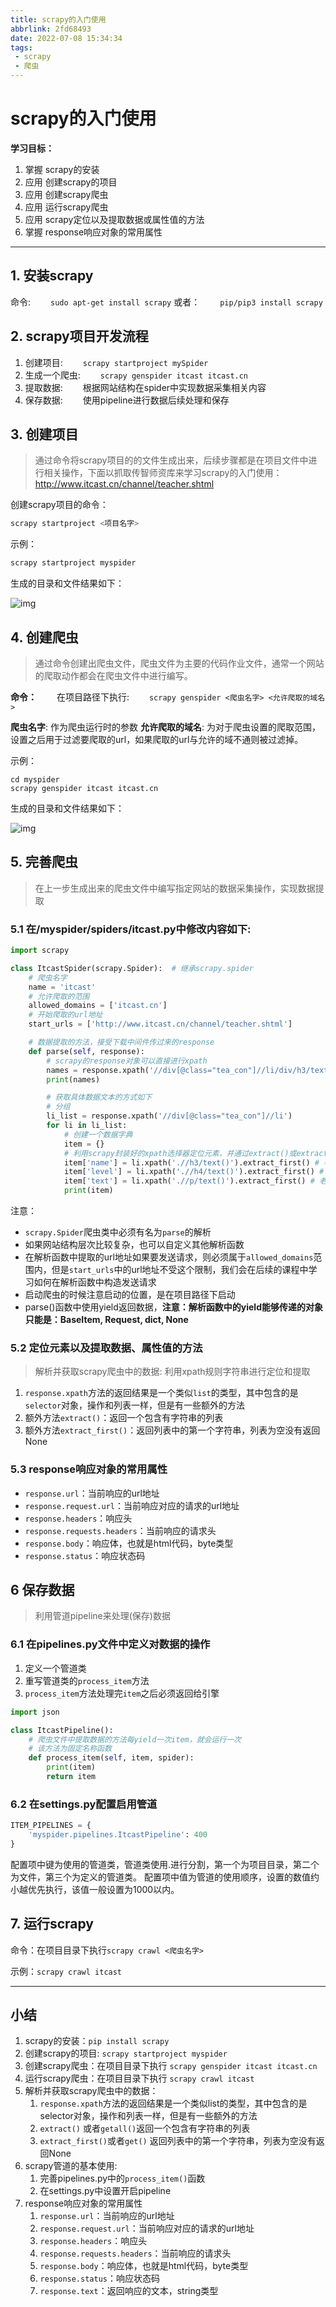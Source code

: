 ```yaml
---
title: scrapy的入门使用
abbrlink: 2fd68493
date: 2022-07-08 15:34:34
tags:
 - scrapy
 - 爬虫
---
```

# scrapy的入门使用

**学习目标：**

1. 掌握 scrapy的安装
2. 应用 创建scrapy的项目
3. 应用 创建scrapy爬虫
4. 应用 运行scrapy爬虫
5. 应用 scrapy定位以及提取数据或属性值的方法
6. 掌握 response响应对象的常用属性

------

## 1. 安装scrapy 

命令:
    `sudo apt-get install scrapy`
或者：
    `pip/pip3 install scrapy`

## 2. scrapy项目开发流程

1. 创建项目:
       `scrapy startproject mySpider`
2. 生成一个爬虫:
       `scrapy genspider itcast itcast.cn`
3. 提取数据:
       根据网站结构在spider中实现数据采集相关内容
4. 保存数据:
       使用pipeline进行数据后续处理和保存

## 3. 创建项目

> 通过命令将scrapy项目的的文件生成出来，后续步骤都是在项目文件中进行相关操作，下面以抓取传智师资库来学习scrapy的入门使用：http://www.itcast.cn/channel/teacher.shtml

创建scrapy项目的命令：

```python
scrapy startproject <项目名字>
```

示例：

```python
scrapy startproject myspider
```



生成的目录和文件结果如下：

![img](https://halo-1257208482.image.myqcloud.com/202207121746317.png!webp)

## 4. 创建爬虫

> 通过命令创建出爬虫文件，爬虫文件为主要的代码作业文件，通常一个网站的爬取动作都会在爬虫文件中进行编写。

**命令：**
    在项目路径下执行:
    `scrapy genspider <爬虫名字> <允许爬取的域名>`

**爬虫名字**: 作为爬虫运行时的参数
**允许爬取的域名**: 为对于爬虫设置的爬取范围，设置之后用于过滤要爬取的url，如果爬取的url与允许的域不通则被过滤掉。

示例：

```shell
cd myspider
scrapy genspider itcast itcast.cn
```

生成的目录和文件结果如下：

![img](https://halo-1257208482.image.myqcloud.com/202207121746319.png!webp)

## 5. 完善爬虫

> 在上一步生成出来的爬虫文件中编写指定网站的数据采集操作，实现数据提取

### 5.1 在/myspider/spiders/itcast.py中修改内容如下:

```python
import scrapy

class ItcastSpider(scrapy.Spider):  # 继承scrapy.spider
    # 爬虫名字 
    name = 'itcast' 
    # 允许爬取的范围
    allowed_domains = ['itcast.cn'] 
    # 开始爬取的url地址
    start_urls = ['http://www.itcast.cn/channel/teacher.shtml']

    # 数据提取的方法，接受下载中间件传过来的response
    def parse(self, response): 
        # scrapy的response对象可以直接进行xpath
        names = response.xpath('//div[@class="tea_con"]//li/div/h3/text()') 
        print(names)

        # 获取具体数据文本的方式如下
        # 分组
        li_list = response.xpath('//div[@class="tea_con"]//li') 
        for li in li_list:
            # 创建一个数据字典
            item = {}
            # 利用scrapy封装好的xpath选择器定位元素，并通过extract()或extract_first()来获取结果
            item['name'] = li.xpath('.//h3/text()').extract_first() # 老师的名字
            item['level'] = li.xpath('.//h4/text()').extract_first() # 老师的级别
            item['text'] = li.xpath('.//p/text()').extract_first() # 老师的介绍
            print(item)
```

注意：

- `scrapy.Spider`爬虫类中必须有名为`parse`的解析
- 如果网站结构层次比较复杂，也可以自定义其他解析函数
- 在解析函数中提取的url地址如果要发送请求，则必须属于`allowed_domains`范围内，但是`start_urls`中的url地址不受这个限制，我们会在后续的课程中学习如何在解析函数中构造发送请求
- 启动爬虫的时候注意启动的位置，是在项目路径下启动
- parse()函数中使用yield返回数据，**注意：解析函数中的yield能够传递的对象只能是：BaseItem, Request, dict, None**

### 5.2 定位元素以及提取数据、属性值的方法

> 解析并获取scrapy爬虫中的数据: 利用xpath规则字符串进行定位和提取

1. `response.xpath`方法的返回结果是一个类似`list`的类型，其中包含的是`selector`对象，操作和列表一样，但是有一些额外的方法
2. 额外方法`extract()`：返回一个包含有字符串的列表
3. 额外方法`extract_first()`：返回列表中的第一个字符串，列表为空没有返回None

### 5.3 response响应对象的常用属性

- `response.url`：当前响应的url地址
- `response.request.url`：当前响应对应的请求的url地址
- `response.headers`：响应头
- `response.requests.headers`：当前响应的请求头
- `response.body`：响应体，也就是html代码，byte类型
- `response.status`：响应状态码

## 6 保存数据

> 利用管道pipeline来处理(保存)数据

### 6.1 在pipelines.py文件中定义对数据的操作

1. 定义一个管道类
2. 重写管道类的`process_item`方法
3. `process_item`方法处理完`item`之后必须返回给引擎

```python
import json

class ItcastPipeline():
    # 爬虫文件中提取数据的方法每yield一次item，就会运行一次
    # 该方法为固定名称函数
    def process_item(self, item, spider):
        print(item)
        return item
```

### 6.2 在settings.py配置启用管道

```python
ITEM_PIPELINES = {
    'myspider.pipelines.ItcastPipeline': 400
}
```

配置项中键为使用的管道类，管道类使用.进行分割，第一个为项目目录，第二个为文件，第三个为定义的管道类。
配置项中值为管道的使用顺序，设置的数值约小越优先执行，该值一般设置为1000以内。

## 7. 运行scrapy

命令：在项目目录下执行`scrapy crawl <爬虫名字>`

示例：`scrapy crawl itcast`

------

## 小结

1. scrapy的安装：`pip install scrapy`
2. 创建scrapy的项目: `scrapy startproject myspider`
3. 创建scrapy爬虫：在项目目录下执行 `scrapy genspider itcast itcast.cn`
4. 运行scrapy爬虫：在项目目录下执行 `scrapy crawl itcast`
5. 解析并获取scrapy爬虫中的数据：
   1. `response.xpath`方法的返回结果是一个类似list的类型，其中包含的是selector对象，操作和列表一样，但是有一些额外的方法
   2. `extract()` 或者`getall()`返回一个包含有字符串的列表
   3. `extract_first()`或者`get()` 返回列表中的第一个字符串，列表为空没有返回None
6. scrapy管道的基本使用:
   1. 完善pipelines.py中的`process_item()`函数
   2. 在settings.py中设置开启pipeline
7. response响应对象的常用属性
   1. `response.url`：当前响应的url地址
   2. `response.request.url`：当前响应对应的请求的url地址
   3. `response.headers`：响应头
   4. `response.requests.headers`：当前响应的请求头
   5. `response.body`：响应体，也就是html代码，byte类型
   6. `response.status`：响应状态码
   6. `response.text`：返回响应的文本，string类型